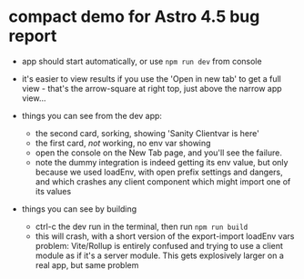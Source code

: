 # compact demo for Astro 4.5 bug report

- app should start automatically, or use `npm run dev` from console

- it's easier to view results if you use the 'Open in new tab' to get a full view - that's the arrow-square at right top, just above the narrow app view...

- things you can see from the dev app:
    - the second card, sorking, showing 'Sanity Clientvar is here'
    - the first card, _not_ working, no env var showing
    - open the console on the New Tab page, and you'll see the failure.
    - note the dummy integration is indeed getting its env value, but only because we used loadEnv, with open prefix settings and dangers, and which crashes any client component which might import one of its values
    
- things you can see by building
    - ctrl-c the dev run in the terminal, then run `npm run build`
    - this will crash, with a short version of the export-import loadEnv vars problem: Vite/Rollup is entirely confused and trying to use a client module as if it's a server module. This gets explosively larger on a real app, but same problem

